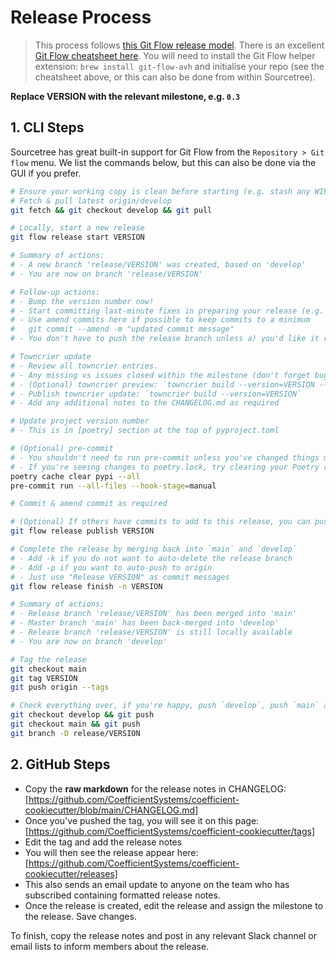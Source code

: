 # Release Process

> This process follows [this Git Flow release model](https://nvie.com/posts/a-successful-git-branching-model/).
> There is an excellent [Git Flow cheatsheet here](https://danielkummer.github.io/git-flow-cheatsheet/).
> You will need to install the Git Flow helper extension: `brew install git-flow-avh` and
> initialise your repo (see the cheatsheet above, or this can also be done from within Sourcetree).

**Replace VERSION with the relevant milestone, e.g. `0.3`**


## 1. CLI Steps

Sourcetree has great built-in support for Git Flow from the `Repository > Git flow` menu. We list
the commands below, but this can also be done via the GUI if you prefer.

```sh
# Ensure your working copy is clean before starting (e.g. stash any WIP).
# Fetch & pull latest origin/develop
git fetch && git checkout develop && git pull

# Locally, start a new release
git flow release start VERSION

# Summary of actions:
# - A new branch 'release/VERSION' was created, based on 'develop'
# - You are now on branch 'release/VERSION'

# Follow-up actions:
# - Bump the version number now!
# - Start committing last-minute fixes in preparing your release (e.g. towncrier)
# - Use amend commits here if possible to keep commits to a minimum
#   git commit --amend -m "updated commit message"
# - You don't have to push the release branch unless a) you'd like it reviewed, b) to run CI, c) others may wish to add commits to this release.

# Towncrier update
# - Review all towncrier entries.
# - Any missing vs issues closed within the milestone (don't forget bugs & maintenance)? Do the entries look good?
# - (Optional) towncrier preview: `towncrier build --version=VERSION --draft`
# - Publish towncrier update: `towncrier build --version=VERSION`
# - Add any additional notes to the CHANGELOG.md as required

# Update project version number
# - This is in [poetry] section at the top of pyproject.toml

# (Optional) pre-commit
# - You shouldn't need to run pre-commit unless you've changed things manually
# - If you're seeing changes to poetry.lock, try clearing your Poetry cache & run again
poetry cache clear pypi --all
pre-commit run --all-files --hook-stage=manual

# Commit & amend commit as required

# (Optional) If others have commits to add to this release, you can push as follows
git flow release publish VERSION

# Complete the release by merging back into `main` and `develop`
# - Add -k if you do not want to auto-delete the release branch
# - Add -p if you want to auto-push to origin
# - Just use "Release VERSION" as commit messages
git flow release finish -n VERSION

# Summary of actions:
# - Release branch 'release/VERSION' has been merged into 'main'
# - Master branch 'main' has been back-merged into 'develop'
# - Release branch 'release/VERSION' is still locally available
# - You are now on branch 'develop'

# Tag the release
git checkout main
git tag VERSION
git push origin --tags

# Check everything over, if you're happy, push `develop`, push `main` and delete your release branch.
git checkout develop && git push
git checkout main && git push
git branch -D release/VERSION
```

## 2. GitHub Steps

  - Copy the **raw markdown** for the release notes in CHANGELOG: [https://github.com/CoefficientSystems/coefficient-cookiecutter/blob/main/CHANGELOG.md]
  - Once you've pushed the tag, you will see it on this page: [https://github.com/CoefficientSystems/coefficient-cookiecutter/tags]
  - Edit the tag and add the release notes
  - You will then see the release appear here: [https://github.com/CoefficientSystems/coefficient-cookiecutter/releases]
  - This also sends an email update to anyone on the team who has subscribed containing formatted release notes.
  - Once the release is created, edit the release and assign the milestone to the release. Save changes.

To finish, copy the release notes and post in any relevant Slack channel or email lists to inform members about the release.
